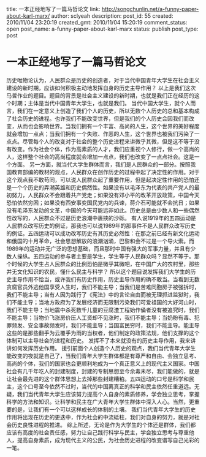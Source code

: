 title: 一本正经地写了一篇马哲论文
link: http://songchunlin.net/a-funny-paper-about-karl-marx/
author: sclyeah
description: 
post_id: 55
created: 2010/11/04 23:20:19
created_gmt: 2010/11/04 15:20:19
comment_status: open
post_name: a-funny-paper-about-karl-marx
status: publish
post_type: post

# 一本正经地写了一篇马哲论文

历史唯物论认为，人民群众是历史的创造者，对于当代中国青年大学生在社会主义建设的新时期，应该如何积极主动地发挥自身的历史主导作用？ 以上是我们这次马哲作业的题目。题目的背景是社会主义建设的新时期，也就是我们正在经历的这个时期；主体是当代中国青年大学生，也就是我们。 当代中国大学生，就个人而言，我们在一定意义上创造了我们个人的历史，所以无数个人历史的总和基本构成了社会历史的进程。也许我们不能改变世界，但是我们的个人历史会因我们而改变，从而也会影响世界。当我们拥有一个丰富、高尚的人生，这个世界的美好程度就会增加一点点；当我们拥有一个失败、作恶的人生，这个世界也被我们污染了一点点。尽管每个人的改变对于社会的整个历史进程来讲微乎其微，但是这不等于没有改变。作为社会个体，作为高素质的人才，我们应重视个人修行，做一个高尚的人，这样整个社会的高尚程度就会增加一点点，我们也改变了一点点社会。这是一个方面。 另一方面，就当代大学生群体而言，我们是人民群众的一部分。按照我国教育部编的教材的观点，人民群众在创作历史的过程中起了决定性的作用。对于这个观点我不敢苟同，可以说人民群众起了重要作用，但是起决定性作用的恐怕还是一个个历史的弄潮英雄和历史偶然性。如果没有以毛泽东为代表的共产党人的最初努力，人民群众不会跟着共产党走；如果没有邓小平的改革开放政策，中国今天恐怕依然穷困；如果没有西安事变国民党内的兵谏，蒋介石可能就不会抗日；如果没有毛泽东发动的文革，中国的今天可能远非如此。历史总是由少数人和一些偶然性改写的，人民群众不过是历史浪潮中裹挟的沙砾。 有人说1919年的五四运动是人民群众改写历史的例证，那我也可以说1989年的那事件不是人民群众改写历史的例证。五四运动可以成功改写历史有其历史必然性：在那之前已经有新文化运动和俄国的十月革命，社会思想解放的浪潮汹涌，巴黎和会不过是一个导火索。而1989年的运动并无广泛的思想基础，而且那时中国有强大的军事力量，并且有少数人操纵。五四运动的参与者主要是学生，学生等于人民群众吗？显然不等于。那个时候的大学生占人民群众的比例恐怕是微乎其微吧，在中国广大的农村里，那些并无文化知识的农民，懂什么民主与科学？ 所以这个题目说发挥我们大学生的历史主导作用不恰当，或许我们有历史作用，历史主导作用的确不敢当。当看到无数贪腐官员外逃他国享受人生时，我们不能主导；当我们是苦难同胞房子被强拆时，我们不能主导；当有人因为践行了《宪法》中的言论自由而被无理抓进监狱时，我们不能主导；当地方政府为了发展经济而无限制污染我们可爱祖国的大好河山时，我们不能主导；当地震中杀死数千儿童的豆腐渣工程始作俑者没有被追究时，我们不能主导；当物价飞涨房价压人工资却不见涨时，我们不能主导；当奶粉有毒、犯罪频发、安全事故频发时，我们不能主导；当国富民穷时，我们不能主导。能主导这些的是那些翻手为云覆手为雨的当权者，他们制定的政策法规，他们支撑的这个体制可以主导社会的进程和历史。 发挥不了本来就没有的历史主导作用，我来讲讲如何发挥历史作用。 援引前面个人创造个人历史的观点，我们当代青年大学生能改变的夜就是自己了，当我们青年大学生群体都是有尊严和自由、会独立思考、高尚的个体，我们的国家也会更顺利地成为一个真正意义上的现代主义国家。中国社会有几千年吃人的封建制度，封建的专制思想至今余毒未尽，我们能做的，就是让社会最先进的这个群体思想上去掉那些封建糟粕。五四运动的口号是科学和民主，这个口号至今依然不过时，当代的中国离真正的科学和民主依然任重道远。无疑，我们当代青年大学生应该努力提高个人自身的素质修养，学会独立思考，掌握科学的方法和知识。让科学和民主在广大青年大学生群体中深入人心。当然，更重要的是，让我们有一个可以这样成长的体制的土壤。 我们当代青年大学生的历史作用将出现在历史的更迭中，作为社会的中流砥柱，我们对自身的努力，就是对社会历史良性进程的推进。 综上所述，无论是作为大学生的个体还是群体，我们都应该有高度的社会责任感，努力让自己践行科学与民主，学会独立思考与尊重他人，提高自身素质，成为现代主义的公民，为社会历史进程的改变谱写自己光彩的一笔。
